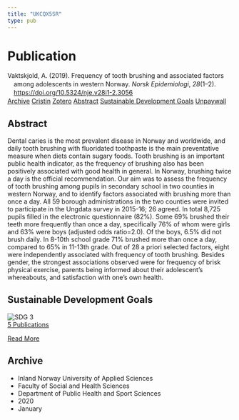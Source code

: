 ```yaml
---
title: "UKCQX5SR"
type: pub
---
```

<h1>Publication</h1>
<article id="csl-bib-container-UKCQX5SR" class="csl-bib-container">
  <div class="csl-bib-body" style="line-height: 1.35; padding-left: 1em; text-indent:-1em;">
  <div class="csl-entry">Vaktskjold, A. (2019). Frequency of tooth brushing and associated factors among adolescents in western Norway. <i>Norsk Epidemiologi</i>, <i>28</i>(1&#x2013;2). <a href="https://doi.org/10.5324/nje.v28i1-2.3056">https://doi.org/10.5324/nje.v28i1-2.3056</a></div>
</div>
  <div class="csl-bib-buttons">
    <a href="#taxonomy-article-UKCQX5SR" class="csl-bib-button">Archive</a>
    <a href="https://app.cristin.no/results/show.jsf?id=1781757" alt="Cristin URL" class="csl-bib-button">Cristin</a>
    <a href="http://zotero.org/groups/5402882/items/UKCQX5SR" alt="Zotero URL" class="csl-bib-button">Zotero</a>
    <a href="#abstract-article-UKCQX5SR" class="csl-bib-button">Abstract</a>
    <a href="#sdg-article-UKCQX5SR" class="csl-bib-button">Sustainable Development Goals</a>
    <a href="https://www.ntnu.no/ojs/index.php/norepid/article/download/3056/2963" class="csl-bib-button">Unpaywall</a>
  </div>
  <div id="csl-bib-meta-container-UKCQX5SR"></div>
</article>
<div id="csl-bib-meta-UKCQX5SR" class="csl-bib-meta">
  <article id="abstract-article-UKCQX5SR" class="abstract-article">
    <h1>Abstract</h1>
    Dental caries is the most prevalent disease in Norway and worldwide, and daily tooth brushing with fluoridated toothpaste is the main preventative measure when diets contain sugary foods. Tooth brushing is an important public health indicator, as the frequency of brushing also has been positively associated with good health in general. In Norway, brushing twice a day is the official recommendation. Our aim was to assess the frequency of tooth brushing among pupils in secondary school in two counties in western Norway, and to identify factors associated with brushing more than once a day. All 59 borough administrations in the two counties were invited to participate in the Ungdata survey in 2015-16; 26 agreed. In total 8,725 pupils filled in the electronic questionnaire (82%). Some 69% brushed their teeth more frequently than once a day, specifically 76% of whom were girls and 63% were boys (adjusted odds ratio=2.0). Of the boys, 6.5% did not brush daily. In 8-10th school grade 71% brushed more than once a day, compared to 65% in 11-13th grade. Out of 28 a priori selected factors, eight were independently associated with frequency of tooth brushing. Besides gender, the strongest associations observed were for frequency of brisk physical exercise, parents being informed about their adolescent’s whereabouts, and satisfaction with one’s own health.
  </article>
  <article id="sdg-article-UKCQX5SR" class="sdg-article">
    <h1>Sustainable Development Goals</h1>
    <div class="sdg-container"><div id="sdg3" class="sdg"> <img src="{{< params subfolder >}}images/sdg/sdg03_en.png" class="image" alt="SDG 3"> <div class="sdg-overlay"> <a href="{{< params subfolder >}}en/archive/?sdg=3#archive" class="sdg-publication-count"><span>5</span> Publications</a> <p><a href="https://sdgs.un.org/goals/goal3" class="sdg-read-more">Read More</a></p> </div> </div></div>
  </article>
  <article id="taxonomy-article-UKCQX5SR" class="taxonomy-article">
    <h1>Archive</h1>
    <ul>
      <li>Inland Norway University of Applied Sciences</li>
      <li>Faculty of Social and Health Sciences</li>
      <li>Department of Public Health and Sport Sciences</li>
      <li>2020</li>
      <li>January</li>
    </ul>
  </article>
</div>
